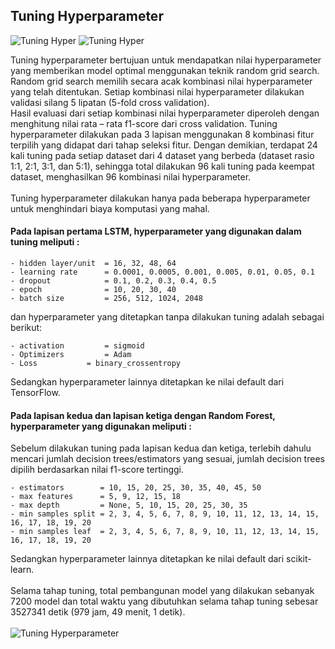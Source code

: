 ## Tuning Hyperparameter
![Tuning Hyper](https://github.com/fando-tek/Hybrid-learning-IDS/assets/81504312/2468c100-5f24-4e41-ae01-9d3f326c4e25)
![Tuning Hyper](https://github.com/fando-tek/Hybrid-learning-IDS/assets/81504312/d4588aeb-63ea-4019-ba02-e70a8d8965f8)


Tuning hyperparameter bertujuan untuk mendapatkan nilai hyperparameter yang memberikan model optimal menggunakan teknik random grid search. Random grid search memilih secara acak kombinasi nilai hyperparameter yang telah ditentukan. Setiap kombinasi nilai hyperparameter dilakukan validasi silang 5 lipatan (5-fold cross validation).\
Hasil evaluasi dari setiap kombinasi nilai hyperparameter diperoleh dengan menghitung nilai rata – rata  f1-score dari cross validation. Tuning hyperparameter dilakukan pada 3 lapisan menggunakan 8 kombinasi fitur terpilih yang didapat dari tahap seleksi fitur. Dengan demikian, terdapat 24 kali tuning pada setiap dataset dari 4 dataset yang berbeda (dataset rasio 1:1, 2:1, 3:1, dan 5:1), sehingga total dilakukan 96 kali tuning pada keempat dataset, menghasilkan 96 kombinasi nilai hyperparameter.\
\
Tuning hyperparameter dilakukan hanya pada beberapa hyperparameter untuk menghindari biaya komputasi yang mahal. 
#### Pada lapisan pertama LSTM, hyperparameter yang digunakan dalam tuning meliputi :
```
- hidden layer/unit  = 16, 32, 48, 64
- learning rate      = 0.0001, 0.0005, 0.001, 0.005, 0.01, 0.05, 0.1
- dropout            = 0.1, 0.2, 0.3, 0.4, 0.5
- epoch              = 10, 20, 30, 40
- batch size         = 256, 512, 1024, 2048
```
dan hyperparameter yang ditetapkan tanpa dilakukan tuning adalah sebagai berikut:
```
- activation	     = sigmoid
- Optimizers	     = Adam
- Loss		     = binary_crossentropy
```
Sedangkan hyperparameter lainnya ditetapkan ke nilai default dari TensorFlow.
#### Pada lapisan kedua dan lapisan ketiga dengan Random Forest, hyperparameter yang digunakan meliputi :
Sebelum dilakukan tuning pada lapisan kedua dan ketiga, terlebih dahulu mencari jumlah decision trees/estimators yang sesuai, jumlah decision trees dipilih berdasarkan nilai f1-score tertinggi.
```
- estimators        = 10, 15, 20, 25, 30, 35, 40, 45, 50
- max features      = 5, 9, 12, 15, 18
- max depth         = None, 5, 10, 15, 20, 25, 30, 35
- min samples split = 2, 3, 4, 5, 6, 7, 8, 9, 10, 11, 12, 13, 14, 15, 16, 17, 18, 19, 20
- min samples leaf  = 2, 3, 4, 5, 6, 7, 8, 9, 10, 11, 12, 13, 14, 15, 16, 17, 18, 19, 20
```
Sedangkan hyperparameter lainnya ditetapkan ke nilai default dari scikit-learn.\
\
Selama tahap tuning, total pembangunan model yang dilakukan sebanyak 7200 model dan total waktu yang dibutuhkan selama tahap tuning sebesar 3527341 detik (979 jam, 49 menit, 1 detik).\
\
 ![Tuning Hyperparameter](https://github.com/fando-tek/Hybrid-learning-IDS/assets/81504312/093decc0-fbb5-4f0f-aff1-f75fabf13a0f)
